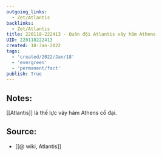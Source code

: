 ```yaml
---
outgoing_links:
  - Zet/Atlantis
backlinks:
  - Zet/Atlantis
title: 220118-222413 - Quân đội Atlantis vây hãm Athens
UID: 220118222413
created: 18-Jan-2022
tags:
  - 'created/2022/Jan/18'
  - 'evergreen'
  - 'permanent/fact'
publish: True
---
```

## Notes:
[[Atlantis]] là thế lực vây hãm Athens cổ đại.

## Source:
- [[@ wiki, Atlantis]]

